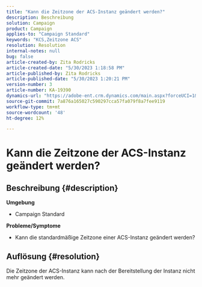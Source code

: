 ```yaml
---
title: "Kann die Zeitzone der ACS-Instanz geändert werden?"
description: Beschreibung
solution: Campaign
product: Campaign
applies-to: "Campaign Standard"
keywords: "KCS,Zeitzone ACS"
resolution: Resolution
internal-notes: null
bug: false
article-created-by: Zita Rodricks
article-created-date: "5/30/2023 1:18:58 PM"
article-published-by: Zita Rodricks
article-published-date: "5/30/2023 1:20:21 PM"
version-number: 3
article-number: KA-19390
dynamics-url: "https://adobe-ent.crm.dynamics.com/main.aspx?forceUCI=1&pagetype=entityrecord&etn=knowledgearticle&id=c0516288-ecfe-ed11-8f6e-6045bd0063aa"
source-git-commit: 7a876a165027c590297cca57fa079f8a7fee9119
workflow-type: tm+mt
source-wordcount: '48'
ht-degree: 12%

---
```


# Kann die Zeitzone der ACS-Instanz geändert werden?

## Beschreibung {#description}

<b>Umgebung</b>
- Campaign Standard



<b>Probleme/Symptome</b>
- Kann die standardmäßige Zeitzone einer ACS-Instanz geändert werden?



## Auflösung {#resolution}


Die Zeitzone der ACS-Instanz kann nach der Bereitstellung der Instanz nicht mehr geändert werden.
